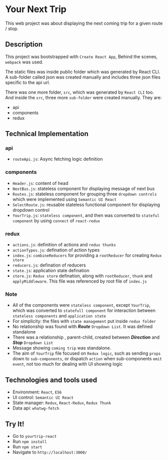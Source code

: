 # Your Next Trip

This web project was about displaying the next coming trip for a given route / stop. 

## Description

This project was bootstrapped with `Create React App`, Behind the scenes, `webpack` was used.

The static files was inside public folder which was generated by React CLI. A sub-folder called json was created manually and includes three json files specific to the api url.

There was one more folder, `src`, which was generated by `React CLI` too. And inside the `src`, three more `sub-folder` were created manually. They are:
* api
* components
* redux

## Technical Implementation

### api
* `routeApi.js`: Async fetching logic definition

### components
* `Header.js`: content of head 
* `NextBus.js`: stateless component for displaying message of next bus
* `Routes.js`: stateless component for grouping three `dropdown controls` which were implemented using `Semantic UI React` 
* `SelectRoute.js`: reusable stateless functional component for displaying dropdown control
* `YourTrip.js`: `stateless component`, and then was converted to `stateful component` by using `connect` of `react-redux`

### redux
* `actions.js`: definition of actions and `redux thunks` 
* `actionTypes.js`:  defination of action types
* `index.js`: `combineReducers` for providing a `rootReducer` for creating `Redux store`
* `reducers.js`: defination of reducers
* `state.js`: application state defination
* `store.js`: `Redux store` defination, along with `rootReducer`, `thunk` and `applyMiddleware`. This file was referenced by root file of `index.js`
   
### Note
* All of the components were `stateless component`, except `YourTrip`, which was converted to `statefull component` for interaction between `stateless components` and `application state`
* For simplicity: the files with `state management` put inside `redux folder`
* No relationship was found with **_Route_** `Dropdown List`. It was defined standalone 
* There was a relationship , parent-child, created between **_Direction_** and **_Stop_** `Dropdown List`
* Message showing `coming trip` was standalone.
* The aim of `YourTrip` file focused on `Redux logic`, such as sending `props` down to `sub-components`, or dispatch `action` when sub-components `emit event`, not too much for dealing with UI showing logic

## Technologies and tools used

* Environment: `React`, `ES6`
* UI control: `Semantic UI React`
* State manager: `Redux`, `React-Redux`, `Redux Thunk`
* Data api: `whatwg-fetch`

## Try It!

* Go to `yourtrip-react`
* Run `npm install`
* Run `npm start`
* Navigate to `http://localhost:3000/`
